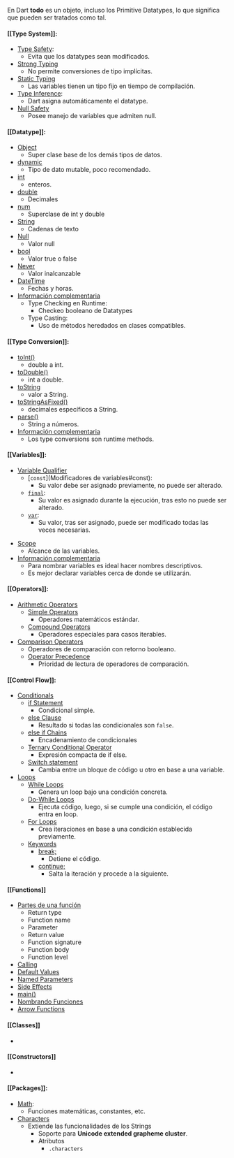 En Dart **todo** es un objeto, incluso los Primitive Datatypes, lo que significa que pueden ser tratados como tal.
#### [[Type System]]:
* [Type Safety](Type%20System.md#Type%20Safety):
	* Evita que los datatypes sean modificados.
* [Strong Typing](Type%20System.md#Strong%20Typing)
	* No permite conversiones de tipo implícitas.
* [Static Typing](Type%20System.md#Static%20Typing)
	* Las variables tienen un tipo fijo en tiempo de compilación.
* [Type Inference](Type%20System.md#Type%20inference): 
	* Dart asigna automáticamente el datatype.
* [Null Safety](Type%20System.md#Null%20Safety)
	* Posee manejo de variables que admiten null.
#### [[Datatype]]:
- [Object](Datatype#Object)
	- Super clase base de los demás tipos de datos.
- [dynamic](Datatype.md#dynamic)
	- Tipo de dato mutable, poco recomendado.
- [int](Datatype#int)
	- enteros.
- [double](Datatype#double)
	- Decimales
- [num](Datatype#num)
	- Superclase de int y double
- [String](Datatype#String)
	- Cadenas de texto
- [Null](Datatype#Null)
	- Valor null
- [bool](Datatype#bool)
	- Valor true o false
- [Never](Datatype#Never)
	- Valor inalcanzable
- [DateTime](Datatype#DateTime)
	- Fechas y horas.
- [Información complementaria](Datatype#Información%20Complementaria) 
	- Type Checking en Runtime:
		- Checkeo booleano de Datatypes
	- Type Casting:
		- Uso de métodos heredados en clases compatibles.
#### [[Type Conversion]]:
- [toInt()](Type%20Conversion#toInt())
	- double a int.
- [toDouble()](Type%20Conversion#toDouble())
	- int a double.
- [toString](Type%20Conversion#toString)
	- valor a String.
- [toStringAsFixed()](Type%20Conversion#toStringAsFixed())
	- decimales específicos a String.
- [parse()](Type%20Conversion#parse())
	- String a números. 
- [Información complementaria](Type%20Conversion#Información%20complementaria)
	- Los type conversions son runtime methods.
#### [[Variables]]:
- [Variable Qualifier](Variables#Variable%20Qualifier)
	* [``const``](Modificadores de variables#const):
		* Su valor debe ser asignado previamente, no puede ser alterado.
	* [``final``](Variables.md#final):
		* Su valor es asignado durante la ejecución, tras esto no puede ser alterado.
	 * [``var``](Variables.md#var):
		* Su valor, tras ser asignado, puede ser modificado todas las veces necesarias.
* [Scope](Variables#Scope)
	* Alcance de las variables.
* [Información complementaria](Variables#Información%20complementaria)
	* Para nombrar variables es ideal hacer nombres descriptivos.
	* Es mejor declarar variables cerca de donde se utilizarán.

#### [[Operators]]:
- [Arithmetic Operators](Operators#Arithmetic)
	- [Simple Operators](Operators#Simple%20Operators)
		- Operadores matemáticos estándar.
	- [Compound Operators](Operators#Compound%20Operators)
		- Operadores especiales para casos iterables.
- [Comparison Operators](Operators#Comparison)
	- Operadores de comparación con retorno booleano.
	- [Operator Precedence](Operators#Operator%20Precedence)
		- Prioridad de lectura de operadores de comparación.
#### [[Control Flow]]:
- [Conditionals](Control%20Flow#Conditionals)
	- [if Statement](Control%20Flow.md#If%20Statement) 
		- Condicional simple.
	- [else Clause](Control%20Flow.md#Else%20Clause)
		- Resultado si todas las condicionales son `false`.
	- [else if Chains](Control%20Flow.md#Else%20If%20Chains)
		- Encadenamiento de condicionales 
	- [Ternary Conditional Operator](Control%20Flow.md#Ternary%20Conditional%20Operator)
		- Expresión compacta de if else.
	- [Switch statement](Control%20Flow#Switch%20Statement)
		- Cambia entre un bloque de código u otro en base a una variable.
- [Loops](Control%20Flow#Loops)
	- [While Loops](Control%20Flow#While%20Loops)
		- Genera un loop bajo una condición concreta.
	- [Do-While Loops](Control%20Flow#Do-While%20Loops)
		- Ejecuta código, luego, si se cumple una condición, el código entra en loop.
	- [For Loops](Control%20Flow#For%20Loops)
		- Crea iteraciones en base a una condición establecida previamente.
	- [Keywords](Control%20Flow#Keywords)
		- [break;](Control%20Flow#break;)
			- Detiene el código.
		- [continue;](Control%20Flow#continue;)
			- Salta la iteración y procede a la siguiente.

#### [[Functions]]
- [Partes de una función](Functions#Partes%20de%20una%20función)
	- Return type
	- Function name
	- Parameter
	- Return value
	- Function signature
	- Function body
	- Function level
- [Calling](Functions#Calling)
- [Default Values](Functions#Default%20Values)
- [Named Parameters](Functions#Named%20Parameters)
- [Side Effects](Functions#Side%20Effects)
- [main()](Functions#Main())
- [Nombrando Funciones](Functions#Nombrando%20Funciones)
- [Arrow Functions](Functions#Arrow%20Functions)

#### [[Classes]]
- 
#### [[Constructors]]
- 
#### [[Packages]]:
- [Math](Packages#Math):
	- Funciones matemáticas, constantes, etc.
- [Characters](Packages#Characters)
	- Extiende las funcionalidades de los Strings
		- Soporte para **Unicode extended grapheme cluster**.
		- Atributos
			- ``.characters``




